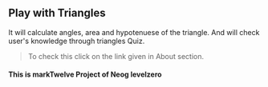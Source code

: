 ## Play with Triangles

It will calculate angles, area and hypotenuese of the triangle. And will check user's knowledge through triangles Quiz.

> To check this click on the link given in About section.

#### This is markTwelve Project of Neog levelzero
